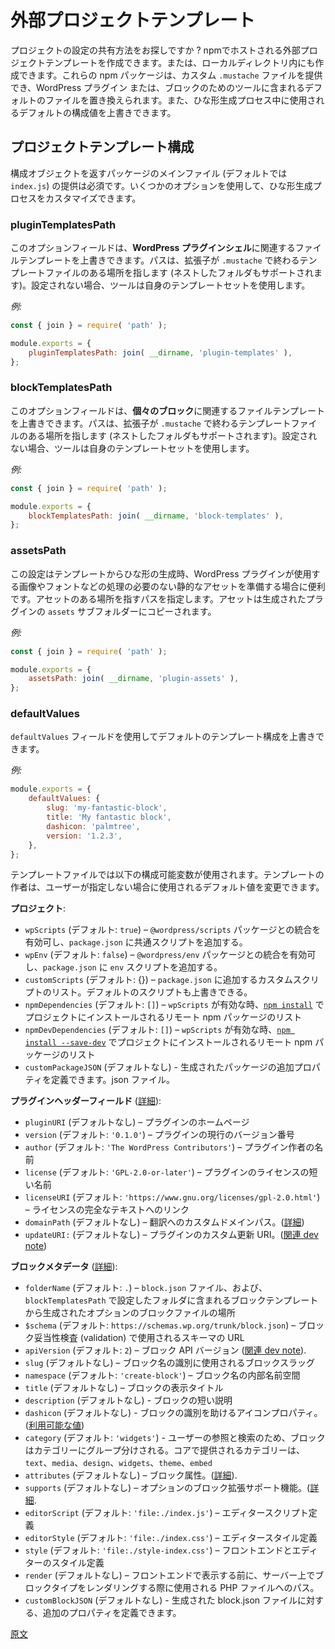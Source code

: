 <!-- 
# External Project Templates
 -->
# 外部プロジェクトテンプレート

<!-- 
Are you looking for a way to share your project configuration? Creating an external project template hosted on npm or located in a local directory is possible. These npm packages can provide custom `.mustache` files that replace default files included in the tool for the WordPress plugin or/and the block. It's also possible to override default configuration values used during the scaffolding process.
 -->
プロジェクトの設定の共有方法をお探しですか ? npmでホストされる外部プロジェクトテンプレートを作成できます。または、ローカルディレクトリ内にも作成できます。これらの npm パッケージは、カスタム `.mustache` ファイルを提供でき、WordPress プラグイン または、ブロックのためのツールに含まれるデフォルトのファイルを置き換えられます。また、ひな形生成プロセス中に使用されるデフォルトの構成値を上書きできます。

<!-- 
## Project Template Configuration
 -->
## プロジェクトテンプレート構成

<!-- 
Providing the main file (`index.js` by default) for the package that returns a configuration object is mandatory. Several options allow customizing the scaffolding process.
 -->
構成オブジェクトを返すパッケージのメインファイル (デフォルトでは `index.js`) の提供は必須です。いくつかのオプションを使用して、ひな形生成プロセスをカスタマイズできます。

<!-- 
### `pluginTemplatesPath`
 -->
### pluginTemplatesPath

<!-- 
This optional field allows overriding file templates related to **the WordPress plugin shell**. The path points to a location with template files ending with the `.mustache` extension (nested folders are also supported). When not set, the tool uses its own set of templates.
 -->
このオプションフィールドは、**WordPress プラグインシェル**に関連するファイルテンプレートを上書きできます。パスは、拡張子が `.mustache` で終わるテンプレートファイルのある場所を指します (ネストしたフォルダもサポートされます)。設定されない場合、ツールは自身のテンプレートセットを使用します。 

<!-- 
_Example:_
 -->
_例:_

```js
const { join } = require( 'path' );

module.exports = {
	pluginTemplatesPath: join( __dirname, 'plugin-templates' ),
};
```
<!-- 
### `blockTemplatesPath`
 -->
### blockTemplatesPath

<!-- 
This optional field allows overriding file templates related to **the individual block**. The path points to a location with template files ending with the `.mustache` extension (nested folders are also supported). When not set, the tool uses its own set of templates.
 -->
このオプションフィールドは、**個々のブロック**に関連するファイルテンプレートを上書きできます。パスは、拡張子が `.mustache` で終わるテンプレートファイルのある場所を指します (ネストしたフォルダもサポートされます)。設定されない場合、ツールは自身のテンプレートセットを使用します。

<!-- 
_Example:_
 -->
_例:_

```js
const { join } = require( 'path' );

module.exports = {
	blockTemplatesPath: join( __dirname, 'block-templates' ),
};
```

<!-- 
### `assetsPath`
 -->
### assetsPath

<!--
This setting is useful when your template scaffolds a WordPress plugin that uses static assets like images or fonts, which should not be processed. It provides the path pointing to the location where assets are located. They will be copied to the `assets` subfolder in the generated plugin.
 -->
この設定はテンプレートからひな形の生成時、WordPress プラグインが使用する画像やフォントなどの処理の必要のない静的なアセットを準備する場合に便利です。アセットのある場所を指すパスを指定します。アセットは生成されたプラグインの `assets` サブフォルダーにコピーされます。

<!-- 
_Example:_
 -->
_例:_

```js
const { join } = require( 'path' );

module.exports = {
	assetsPath: join( __dirname, 'plugin-assets' ),
};
```

<!-- 
### `defaultValues`
 -->
### defaultValues

<!--
It is possible to override the default template configuration using the `defaultValues` field.
 -->
`defaultValues` フィールドを使用してデフォルトのテンプレート構成を上書きできます。

<!-- 
_Example:_
 -->
_例:_

```js
module.exports = {
	defaultValues: {
		slug: 'my-fantastic-block',
		title: 'My fantastic block',
		dashicon: 'palmtree',
		version: '1.2.3',
	},
};
```

<!-- 
The following configurable variables are used with the template files. Template authors can change default values to use when users don't provide their data.
 -->
テンプレートファイルでは以下の構成可能変数が使用されます。テンプレートの作者は、ユーザーが指定しない場合に使用されるデフォルト値を変更できます。

<!-- 
**Project**:
 -->
**プロジェクト**:

<!-- 
-   `wpScripts` (default: `true`) – enables integration with the `@wordpress/scripts` package and adds common scripts to the `package.json`.
-   `wpEnv` (default: `false`) – enables integration with the `@wordpress/env` package and adds the `env` script to the `package.json`.
-   `customScripts` (default: {}) – the list of custom scripts to add to `package.json` . It also allows overriding default scripts.
-   `npmDependencies` (default: `[]`) – the list of remote npm packages to be installed in the project with [`npm install`](https://docs.npmjs.com/cli/v8/commands/npm-install) when `wpScripts` is enabled.
-   `npmDevDependencies` (default: `[]`) – the list of remote npm packages to be installed in the project with [`npm install --save-dev`](https://docs.npmjs.com/cli/v8/commands/npm-install) when `wpScripts` is enabled.
-   `customPackageJSON` (no default) - allows definition of additional properties for the generated package.json file.
 -->
-   `wpScripts` (デフォルト: `true`) – `@wordpress/scripts` パッケージとの統合を有効可し、`package.json` に共通スクリプトを追加する。
-   `wpEnv` (デフォルト: `false`) – `@wordpress/env` パッケージとの統合を有効可し、`package.json` に `env` スクリプトを追加する。
-   `customScripts` (デフォルト: {}) – `package.json` に追加するカスタムスクリプトのリスト。デフォルトのスクリプトも上書きできる。
-   `npmDependencies` (デフォルト: `[]`) – `wpScripts` が有効な時、[`npm install`](https://docs.npmjs.com/cli/v6/commands/npm-install) でプロジェクトにインストールされるリモート npm パッケージのリスト
-   `npmDevDependencies` (デフォルト: `[]`) – `wpScripts` が有効な時、[`npm install --save-dev`](https://docs.npmjs.com/cli/v8/commands/npm-install) でプロジェクトにインストールされるリモート npm パッケージのリスト
-   `customPackageJSON` (デフォルトなし) - 生成されたパッケージの追加プロパティを定義できます。json ファイル。

<!-- 
**Plugin header fields** ([learn more](https://developer.wordpress.org/plugins/plugin-basics/header-requirements/)):
 -->
**プラグインヘッダーフィールド** ([詳細](https://developer.wordpress.org/plugins/plugin-basics/header-requirements/)):

<!-- 
-   `pluginURI` (no default) – the home page of the plugin.
-   `version` (default: `'0.1.0'`) – the current version number of the plugin.
-   `author` (default: `'The WordPress Contributors'`) – the name of the plugin author(s).
-   `license` (default: `'GPL-2.0-or-later'`) – the short name of the plugin’s license.
-   `licenseURI` (default: `'https://www.gnu.org/licenses/gpl-2.0.html'`) – a link to the full text of the license.
-   `domainPath` (no default) – a custom domain path for the translations ([more info](https://developer.wordpress.org/plugins/internationalization/how-to-internationalize-your-plugin/#domain-path)).
-   `updateURI:` (no default) – a custom update URI for the plugin ([related dev note](https://make.wordpress.org/core/2021/06/29/introducing-update-uri-plugin-header-in-wordpress-5-8/)).
 -->
-   `pluginURI` (デフォルトなし) – プラグインのホームページ
-   `version` (デフォルト: `'0.1.0'`) – プラグインの現行のバージョン番号
-   `author` (デフォルト: `'The WordPress Contributors'`) – プラグイン作者の名前
-   `license` (デフォルト: `'GPL-2.0-or-later'`) – プラグインのライセンスの短い名前
-   `licenseURI` (デフォルト: `'https://www.gnu.org/licenses/gpl-2.0.html'`) – ライセンスの完全なテキストへのリンク
-   `domainPath` (デフォルトなし) – 翻訳へのカスタムドメインパス。([詳細](https://developer.wordpress.org/plugins/internationalization/how-to-internationalize-your-plugin/#domain-path))
-   `updateURI:` (デフォルトなし) – プラグインのカスタム更新 URI。([関連 dev note](https://make.wordpress.org/core/2021/06/29/introducing-update-uri-plugin-header-in-wordpress-5-8/))

<!-- 
**Block metadata** ([learn more](https://developer.wordpress.org/block-editor/reference-guides/block-api/block-metadata/)):
 -->
**ブロックメタデータ** ([詳細](https://ja.wordpress.org/team/handbook/block-editor/reference-guides/block-api/block-metadata/)):

<!-- 
-   `folderName` (default: `.`) – the location for the `block.json` file and other optional block files generated from block templates included in the folder set with the `blockTemplatesPath` setting.
-   `$schema` (default: `https://schemas.wp.org/trunk/block.json`) – the schema URL used for block validation.
-   `apiVersion` (default: `2`) – the block API version ([related dev note](https://make.wordpress.org/core/2020/11/18/block-api-version-2/)).
-   `slug` (no default) – the block slug used for identification in the block name.
-   `namespace` (default: `'create-block'`) – the internal namespace for the block name.
-   `title` (no default) – a display title for your block.
-   `description` (no default) – a short description for your block.
-   `dashicon` (no default) – an icon property thats makes it easier to identify a block ([available values](https://developer.wordpress.org/resource/dashicons/)).
-   `category` (default: `'widgets'`) – blocks are grouped into categories to help users browse and discover them. The categories provided by core are `text`, `media`, `design`, `widgets`, `theme`, and `embed`.
-   `attributes` (no default) – block attributes ([more details](https://developer.wordpress.org/block-editor/developers/block-api/block-attributes/)).
-   `supports` (no default) – optional block extended support features ([more details](https://developer.wordpress.org/block-editor/developers/block-api/block-supports/).
-   `editorScript` (default: `'file:./index.js'`) – an editor script definition.
-   `editorStyle` (default: `'file:./index.css'`) – an editor style definition.
-   `style` (default: `'file:./style-index.css'`) – a frontend and editor style definition.
-   `render` (no default) – a path to the PHP file used when rendering the block type on the server before presenting on the front end.
-   `customBlockJSON` (no default) - allows definition of additional properties for the generated block.json file.
 -->
-   `folderName` (デフォルト: `.`) – `block.json` ファイル、および、`blockTemplatesPath` で設定したフォルダに含まれるブロックテンプレートから生成されたオプションのブロックファイルの場所
-   `$schema` (デフォルト: `https://schemas.wp.org/trunk/block.json`) – ブロック妥当性検査 (validation) で使用されるスキーマの URL
-   `apiVersion` (デフォルト: `2`) – ブロック API バージョン ([関連 dev note](https://make.wordpress.org/core/2020/11/18/block-api-version-2/)).
-   `slug` (デフォルトなし) – ブロック名の識別に使用されるブロックスラッグ
-   `namespace` (デフォルト: `'create-block'`) – ブロック名の内部名前空間
-   `title` (デフォルトなし) – ブロックの表示タイトル
-   `description` (デフォルトなし) - ブロックの短い説明
-   `dashicon` (デフォルトなし) - ブロックの識別を助けるアイコンプロパティ。([利用可能な値](https://developer.wordpress.org/resource/dashicons/))
-   `category` (デフォルト: `'widgets'`) - ユーザーの参照と検索のため、ブロックはカテゴリーにグループ分けされる。コアで提供されるカテゴリーは、`text`、`media`、`design`、`widgets`、`theme`、`embed`
-   `attributes` (デフォルトなし) – ブロック属性。([詳細](https://developer.wordpress.org/block-editor/developers/block-api/block-attributes/)).
-   `supports` (デフォルトなし) – オプションのブロック拡張サポート機能。([詳細](https://developer.wordpress.org/block-editor/developers/block-api/block-supports/).
-   `editorScript` (デフォルト: `'file:./index.js'`) – エディタースクリプト定義
-   `editorStyle` (デフォルト: `'file:./index.css'`) – エディタースタイル定義
-   `style` (デフォルト: `'file:./style-index.css'`) – フロントエンドとエディターのスタイル定義
-   `render` (デフォルトなし) – フロントエンドで表示する前に、サーバー上でブロックタイプをレンダリングする際に使用される PHP ファイルへのパス。
-   `customBlockJSON` (デフォルトなし) - 生成された block.json ファイルに対する、追加のプロパティを定義できます。

[原文](https://github.com/WordPress/gutenberg/blob/trunk/packages/create-block/docs/external-template.md)